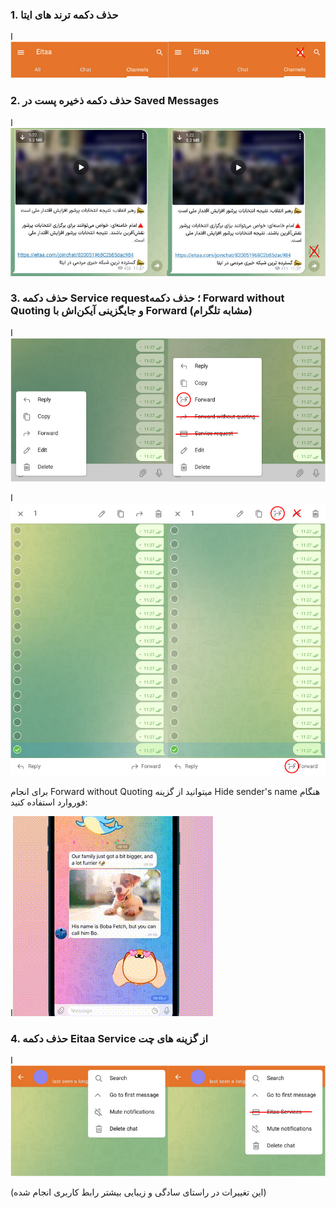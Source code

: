 ### 1. حذف دکمه ترند های ایتا
ا![](sources/diffrences-02.jpg)

### 2. حذف دکمه ذخیره پست در Saved Messages
ا![](sources/diffrences-01.jpg)

### 3. حذف دکمه Service request؛ حذف دکمه Forward without Quoting و جایگزینی آیکن‌اش با Forward (مشابه تلگرام)
ا![](sources/diffrences-04.jpg)

ا![](sources/diffrences-03.jpg)

برای انجام Forward without Quoting میتوانید از گزینه Hide sender's name هنگام فوروارد استفاده کنید:

ا![](sources/HideSender'sName.gif)

### 4. حذف دکمه  Eitaa Service از گزینه های چت
ا![](sources/differences-05.jpg)

(این تغییرات در راستای سادگی و زیبایی بیشتر رابط کاربری انجام شده)
